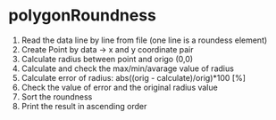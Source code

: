 # polygonRoundness
1. Read the data line by line from file (one line is a roundess element)
2. Create Point by data -> x and y coordinate pair
3. Calculate radius between point and origo (0,0)
4. Calculate and check the max/min/avarage value of radius
5. Calculate error of radius: abs((orig - calculate)/orig)*100 [%]
6. Check the value of error and the original radius value
7. Sort the roundness
8. Print the result in ascending order